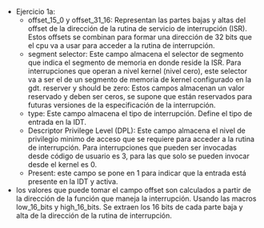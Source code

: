 - Ejercicio 1a:
    - offset_15_0 y offset_31_16: Representan las partes bajas y altas del offset de la dirección de la rutina de servicio de interrupción (ISR). Estos offsets se combinan para formar una dirección de 32 bits que el cpu va a usar para acceder a la rutina de interrupción.
    - segment selector: Este campo almacena el selector de segmento que indica el segmento de memoria en donde reside la ISR. Para interrupciones que operan a nivel kernel (nivel cero), este selector va a ser el de un segmento de memoria de kernel configurado en la gdt.
    reserver y should be zero: Estos campos almacenan un valor reservado y deben ser ceros, se supone que están reservados para futuras versiones de la especificación de la interrupción.
    - type: Este campo almacena el tipo de interrupción. Define el tipo de entrada en la IDT.
    - Descriptor Privilege Level (DPL): Este campo almacena el nivel de privilegio minimo de acceso que se requiere para acceder a la rutina de interrupción. Para interrupciones que pueden ser invocadas desde código de usuario es 3, para las que solo se pueden invocar desde el kernel es 0.
    - Present: este campo se pone en 1 para indicar que la entrada está presente en la IDT y activa.
- los valores que puede tomar el campo offset son calculados a partir de la dirección de la función que maneja la interrupción. Usando las macros low_16_bits y high_16_bits. Se extraen los 16 bits de cada parte baja y alta de la dirección de la rutina de interrupción.
